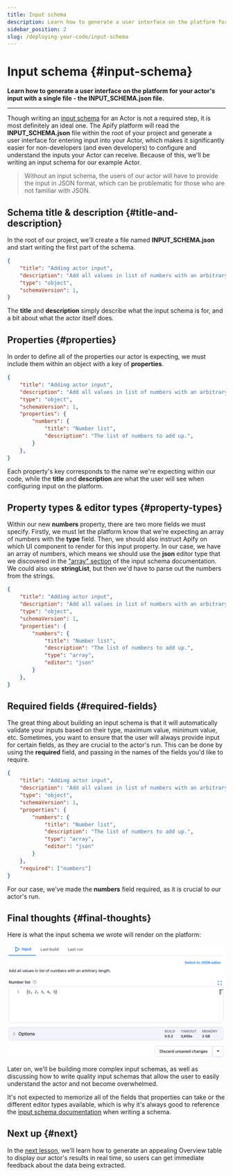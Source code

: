 ```yaml
---
title: Input schema
description: Learn how to generate a user interface on the platform for your actor's input with a single file - the INPUT_SCHEMA.json file.
sidebar_position: 2
slug: /deploying-your-code/input-schema
---
```


# Input schema {#input-schema}

**Learn how to generate a user interface on the platform for your actor's input with a single file - the INPUT_SCHEMA.json file.**

---

Though writing an [input schema](/platform/actors/development/actor-definition/input-schema) for an Actor is not a required step, it is most definitely an ideal one. The Apify platform will read the **INPUT_SCHEMA.json** file within the root of your project and generate a user interface for entering input into your Actor, which makes it significantly easier for non-developers (and even developers) to configure and understand the inputs your Actor can receive. Because of this, we'll be writing an input schema for our example Actor.

> Without an input schema, the users of our actor will have to provide the input in JSON format, which can be problematic for those who are not familiar with JSON.

## Schema title & description {#title-and-description}

In the root of our project, we'll create a file named **INPUT_SCHEMA.json** and start writing the first part of the schema.

```json
{
    "title": "Adding actor input",
    "description": "Add all values in list of numbers with an arbitrary length.",
    "type": "object",
    "schemaVersion": 1,
}
```

The **title** and **description** simply describe what the input schema is for, and a bit about what the actor itself does.

## Properties {#properties}

In order to define all of the properties our actor is expecting, we must include them within an object with a key of **properties**.

```json
{
    "title": "Adding actor input",
    "description": "Add all values in list of numbers with an arbitrary length.",
    "type": "object",
    "schemaVersion": 1,
    "properties": {
        "numbers": {
            "title": "Number list",
            "description": "The list of numbers to add up.",
        }
    },
}
```

Each property's key corresponds to the name we're expecting within our code, while the **title** and **description** are what the user will see when configuring input on the platform.

## Property types & editor types {#property-types}

Within our new **numbers** property, there are two more fields we must specify. Firstly, we must let the platform know that we're expecting an array of numbers with the **type** field. Then, we should also instruct Apify on which UI component to render for this input property. In our case, we have an array of numbers, which means we should use the **json** editor type that we discovered in the ["array" section](/platform/actors/development/actor-definition/input-schema#array) of the input schema documentation. We could also use **stringList**, but then we'd have to parse out the numbers from the strings.

```json
{
    "title": "Adding actor input",
    "description": "Add all values in list of numbers with an arbitrary length.",
    "type": "object",
    "schemaVersion": 1,
    "properties": {
        "numbers": {
            "title": "Number list",
            "description": "The list of numbers to add up.",
            "type": "array",
            "editor": "json"
        }
    },
}
```

## Required fields {#required-fields}

The great thing about building an input schema is that it will automatically validate your inputs based on their type, maximum value, minimum value, etc. Sometimes, you want to ensure that the user will always provide input for certain fields, as they are crucial to the actor's run. This can be done by using the **required** field, and passing in the names of the fields you'd like to require.

```json
{
    "title": "Adding actor input",
    "description": "Add all values in list of numbers with an arbitrary length.",
    "type": "object",
    "schemaVersion": 1,
    "properties": {
        "numbers": {
            "title": "Number list",
            "description": "The list of numbers to add up.",
            "type": "array",
            "editor": "json"
        }
    },
    "required": ["numbers"]
}
```

For our case, we've made the **numbers** field required, as it is crucial to our actor's run.

## Final thoughts {#final-thoughts}

Here is what the input schema we wrote will render on the platform:

![Rendered UI from input schema](./images/rendered-ui.png)

Later on, we'll be building more complex input schemas, as well as discussing how to write quality input schemas that allow the user to easily understand the actor and not become overwhelmed.

It's not expected to memorize all of the fields that properties can take or the different editor types available, which is why it's always good to reference the [input schema documentation](/platform/actors/development/actor-definition/input-schema) when writing a schema.

## Next up {#next}

In the [next lesson](./output_schema.md), we'll learn how to generate an appealing Overview table to display our actor's results in real time, so users can get immediate feedback about the data being extracted.
